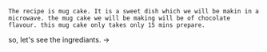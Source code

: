     The recipe is mug cake. It is a sweet dish which we will be makin in a microwave. the mug cake we will be making will be of chocolate flavour. this mug cake only takes only 15 mins prepare.
  so, let's see the ingrediants. ->